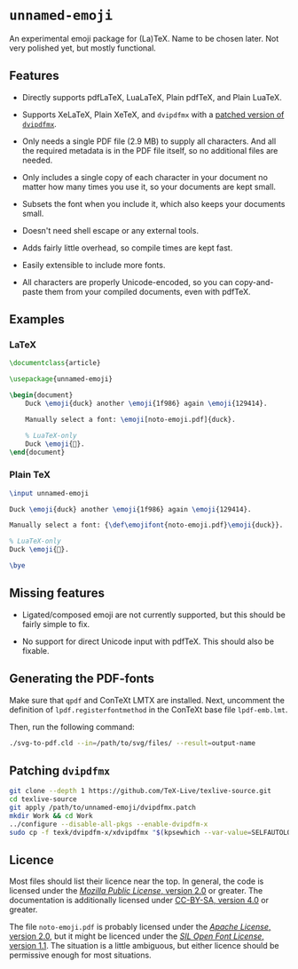 <!-- unnamed-emoji
     https://github.com/gucci-on-fleek/unnamed-emoji
     SPDX-License-Identifier: MPL-2.0+ OR CC-BY-SA-4.0+
     SPDX-FileCopyrightText: 2023 Max Chernoff
-->

# `unnamed-emoji`

An experimental emoji package for (La)TeX. Name to be chosen later. Not
very polished yet, but mostly functional.

## Features

- Directly supports pdfLaTeX, LuaLaTeX, Plain pdfTeX, and Plain LuaTeX.

- Supports XeLaTeX, Plain XeTeX, and `dvipdfmx` with a [patched version of
  `dvipdfmx`](dvipdfmx.patch).

- Only needs a single PDF file (2.9 MB) to supply all characters. And
  all the required metadata is in the PDF file itself, so no additional
  files are needed.

- Only includes a single copy of each character in your document no
  matter how many times you use it, so your documents are kept small.

- Subsets the font when you include it, which also keeps your documents
  small.

- Doesn't need shell escape or any external tools.

- Adds fairly little overhead, so compile times are kept fast.

- Easily extensible to include more fonts.

- All characters are properly Unicode-encoded, so you can copy-and-paste
  them from your compiled documents, even with pdfTeX.

## Examples

### LaTeX
```latex
\documentclass{article}

\usepackage{unnamed-emoji}

\begin{document}
    Duck \emoji{duck} another \emoji{1f986} again \emoji{129414}.

    Manually select a font: \emoji[noto-emoji.pdf]{duck}.

    % LuaTeX-only
    Duck \emoji{🦆}.
\end{document}
```

### Plain TeX
```tex
\input unnamed-emoji

Duck \emoji{duck} another \emoji{1f986} again \emoji{129414}.

Manually select a font: {\def\emojifont{noto-emoji.pdf}\emoji{duck}}.

% LuaTeX-only
Duck \emoji{🦆}.

\bye
```

## Missing features

- Ligated/composed emoji are not currently supported, but this should be
  fairly simple to fix.

- No support for direct Unicode input with pdfTeX. This should also be
  fixable.

## Generating the PDF-fonts

Make sure that `qpdf` and ConTeXt LMTX are installed. Next, uncomment
the definition of `lpdf.registerfontmethod` in the ConTeXt base file
`lpdf-emb.lmt`.

Then, run the following command:

```sh
./svg-to-pdf.cld --in=/path/to/svg/files/ --result=output-name
```

## Patching `dvipdfmx`

```sh
git clone --depth 1 https://github.com/TeX-Live/texlive-source.git
cd texlive-source
git apply /path/to/unnamed-emoji/dvipdfmx.patch
mkdir Work && cd Work
../configure --disable-all-pkgs --enable-dvipdfm-x
sudo cp -f texk/dvipdfm-x/xdvipdfmx "$(kpsewhich --var-value=SELFAUTOLOC)/xdvipdfmx"
```

## Licence

Most files should list their licence near the top. In general, the code
is licensed under the [_Mozilla Public License_, version
2.0](https://www.mozilla.org/en-US/MPL/2.0/) or greater. The
documentation is additionally licensed under [CC-BY-SA, version
4.0](https://creativecommons.org/licenses/by-sa/4.0/legalcode) or
greater.

The file `noto-emoji.pdf` is probably licensed under the [_Apache
License_, version
2.0](https://github.com/googlefonts/noto-emoji/blob/934a570/LICENSE),
but it might be licenced under the [_SIL Open Font License_, version
1.1](https://github.com/googlefonts/noto-emoji/blob/934a570/fonts/LICENSE).
The situation is a little ambiguous, but either licence should be
permissive enough for most situations.
